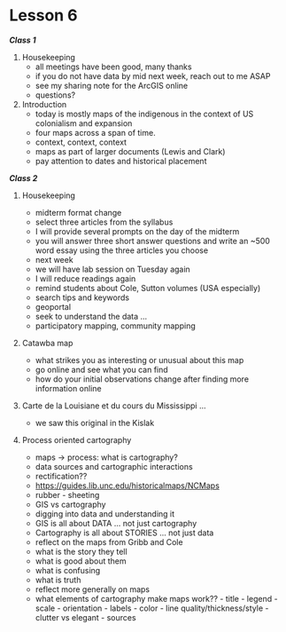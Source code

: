 Lesson 6
======== 

*__Class 1__*  

1. Housekeeping
   -   all meetings have been good, many thanks
   -   if you do not have data by mid next week, reach out to me ASAP
   -   see my sharing note for the ArcGIS online
   -   questions?
2. Introduction
   -   today is mostly maps of the indigenous in the context of US colonialism and expansion
   -   four maps across a span of time.
   -   context, context, context
      -   maps as part of larger documents (Lewis and Clark)
      -   pay attention to dates and historical placement

*__Class 2__*  

1. Housekeeping
   -   midterm format change
      - select three articles from the syllabus
      - I will provide several prompts on the day of the midterm
      - you will answer three short answer questions and write an ~500 word essay using the three articles you choose
   -   next week 
      -   we will have lab session on Tuesday again
      -   I will reduce readings again
   -   remind students about Cole, Sutton volumes (USA especially)
   -   search tips and keywords
      -   geoportal
      -   seek to understand the data ...
      -   participatory mapping, community mapping

2. Catawba map
   -   what strikes you as interesting or unusual about this map
   -   go online and see what you can find
   -   how do your initial observations change after finding more information online

3. Carte de la Louisiane et du cours du Mississippi ...
   -   we saw this original in the Kislak

4. Process oriented cartography
   -   maps -> process: what is cartography?
   -   data sources and cartographic interactions
   -   rectification??
      -   https://guides.lib.unc.edu/historicalmaps/NCMaps
      -   rubber - sheeting
   -   GIS vs cartography
      -   digging into data and understanding it
      -   GIS is all about DATA ... not just cartography
      -   Cartography is all about STORIES ... not just data
   -   reflect on the maps from Gribb and Cole
      -   what is the story they tell
      -   what is good about them
      -   what is confusing
      -   what is truth
   -   reflect more generally on maps
      -   what elements of cartography make maps work??
         -   title
         -   legend
         -   scale
         -   orientation
         -   labels
         -   color
         -   line quality/thickness/style
         -   clutter vs elegant
         -   sources



